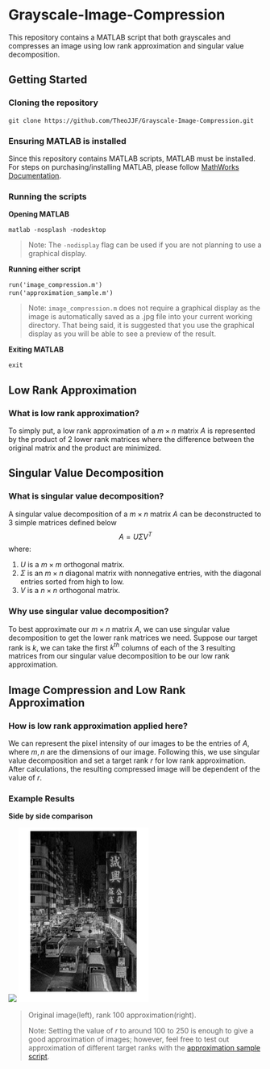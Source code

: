 # Grayscale-Image-Compression

This repository contains a MATLAB script that both grayscales and compresses an image using low rank approximation and singular value decomposition. 

## Getting Started

### Cloning the repository
```
git clone https://github.com/TheoJJF/Grayscale-Image-Compression.git
```

### Ensuring MATLAB is installed
Since this repository contains MATLAB scripts, MATLAB must be installed. For steps on purchasing/installing MATLAB, please follow [MathWorks Documentation](https://www.mathworks.com/help/install/install-products.html).

### Running the scripts
**Opening MATLAB**
```
matlab -nosplash -nodesktop 
```

> Note: The `-nodisplay` flag can be used if you are not planning to use a graphical display.

**Running either script**
```
run('image_compression.m')
run('approximation_sample.m')
```

> Note: `image_compression.m` does not require a graphical display as the image is automatically saved as a .jpg file into your current working directory. That being said, it is suggested that you use the graphical display as you will be able to see a preview of the result.

**Exiting MATLAB**
```
exit
```


## Low Rank Approximation
### What is low rank approximation?
To simply put, a low rank approximation of a $m\times n$ matrix $A$ is represented by the product of $2$ lower rank matrices where the difference between the original matrix and the product are minimized. 

## Singular Value Decomposition
### What is singular value decomposition?
A singular value decomposition of a $m\times n$ matrix $A$ can be deconstructed to $3$ simple matrices defined below $$A=U\Sigma V^T$$ where:
1. $U$ is a $m\times m$ orthogonal matrix.
1. $\Sigma$ is an $m\times n$ diagonal matrix with nonnegative entries, with the diagonal entries sorted from high to low.
1. $V$ is a $n\times n$ orthogonal matrix.

### Why use singular value decomposition?
To best approximate our $m\times n$ matrix $A$, we can use singular value decomposition to get the lower rank matrices we need. Suppose our target rank is $k$, we can take the first $k^{th}$ columns of each of the $3$ resulting matrices from our singular value decomposition to be our low rank approximation.

## Image Compression and Low Rank Approximation
### How is low rank approximation applied here?
We can represent the pixel intensity of our images to be the entries of $A$, where $m,n$ are the dimensions of our image. Following this, we use singular value decomposition and set a target rank $r$ for low rank approximation. After calculations, the resulting compressed image will be dependent of the value of $r$.

### Example Results
**Side by side comparison**
<p float="left">
  <img src=samples/image1.jpg width="45.8%">
  <img src=samples/rank_100_approx_result.jpg width="51.3%">
</p>

> Original image(left), rank 100 approximation(right).
> 
> Note: Setting the value of $r$ to around $100$ to $250$ is enough to give a good approximation of images; however, feel free to test out approximation of different target ranks with the [approximation sample script](approximation_sample.m).
